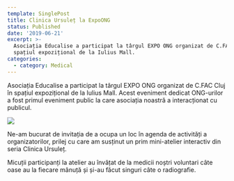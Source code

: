 ```yaml
---
template: SinglePost
title: Clinica Ursuleț la ExpoONG
status: Published
date: '2019-06-21'
excerpt: >-
  Asociația Educalise a participat la târgul EXPO ONG organizat de C.FAC Cluj în
  spațiul expozițional de la Iulius Mall.
categories:
  - category: Medical
---
```

Asociația Educalise a participat la târgul EXPO ONG organizat de C.FAC Cluj în spațiul expozițional de la Iulius Mall. Acest eveniment dedicat ONG-urilor a fost primul eveniment public la care asociația noastră a interacționat cu publicul.

![](https://ucarecdn.com/a3ac8fa5-0d8a-4a3c-b704-fe6adf39e345/)

Ne-am bucurat de invitația de a ocupa un loc în agenda de activități a organizatorilor, prilej cu care am susținut un prim mini-atelier interactiv din seria Clinica Ursuleț. 

Micuții participanți la atelier au învățat de la medicii noștri voluntari câte oase au la fiecare mânuță și și-au făcut singuri câte o radiografie.
